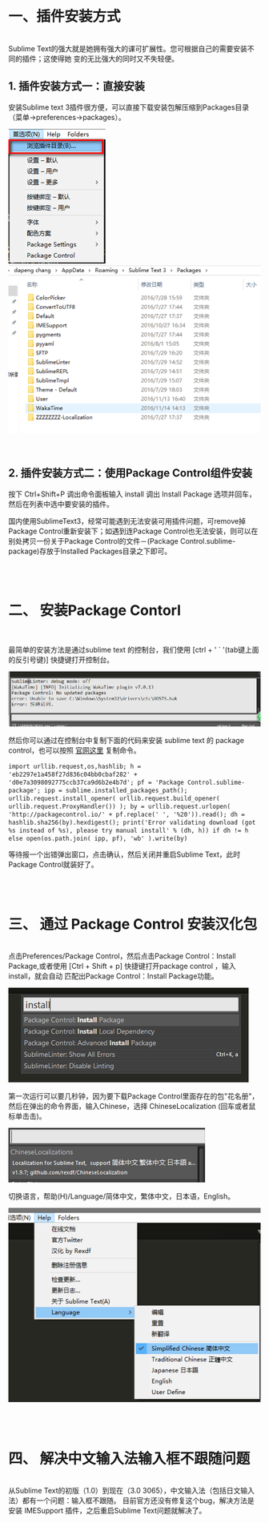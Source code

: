# 一、插件安装方式
<br/>
Sublime Text的强大就是她拥有强大的课可扩展性。您可根据自己的需要安装不同的插件；这使得她  变的无比强大的同时又不失轻便。

## 1. 插件安装方式一：直接安装

安装Sublime text 3插件很方便，可以直接下载安装包解压缩到Packages目录（菜单->preferences->packages）。

![Packages目录](image/10.png)
![Packages目录](image/11.png)

<br/>

## 2. 插件安装方式二：使用Package Control组件安装

按下 Ctrl+Shift+P 调出命令面板输入 install 调出 Install Package 选项并回车，然后在列表中选中要安装的插件。

国内使用SublimeText3，经常可能遇到无法安装可用插件问题，可remove掉Package Control重新安装下；如遇到连Package Control也无法安装，则可以在别处拷贝一份关于Package Control的文件－(Package Control.sublime-package)存放于Installed Packages目录之下即可。


<br/>
<br/>

# 二、 安装Package Contorl 
<br/>

最简单的安装方法是通过sublime text 的控制台，我们使用 [ctrl + ' ` '(tab键上面的反引号键)] 快捷键打开控制台。

![打开控制台](image/01.png)

然后你可以通过在控制台中复制下面的代码来安装 sublime text 的 package control，也可以按照 [官网这里](https://packagecontrol.io/installation) 复制命令。


    import urllib.request,os,hashlib; h = 'eb2297e1a458f27d836c04bb0cbaf282' + 'd0e7a3098092775ccb37ca9d6b2e4b7d'; pf = 'Package Control.sublime-package'; ipp = sublime.installed_packages_path(); urllib.request.install_opener( urllib.request.build_opener( urllib.request.ProxyHandler()) ); by = urllib.request.urlopen( 'http://packagecontrol.io/' + pf.replace(' ', '%20')).read(); dh = hashlib.sha256(by).hexdigest(); print('Error validating download (got %s instead of %s), please try manual install' % (dh, h)) if dh != h else open(os.path.join( ipp, pf), 'wb' ).write(by)


等待报一个出错弹出窗口，点击确认，然后关闭并重启Sublime Text，此时Package Control就装好了。

<br/>
<br/>


# 三、  通过 Package Control  安装汉化包
<br/>
点击Preferences/Package Control，然后点击Package Control：Install Package,或者使用 [Ctrl + Shift + p] 快捷键打开package control ，输入install，就会自动 匹配出Package Control：Install Package功能。

![打开Install Package功能](image/02.png)

第一次运行可以要几秒钟，因为要下载Package Control里面存在的包"花名册"，然后在弹出的命令界面，输入Chinese，选择 ChineseLocalization (回车或者鼠标单击击)。

![选择 ChineseLocalization](image/03.png)

切换语言，帮助(H)/Language/简体中文，繁体中文，日本语，English。

![切换语言](image/04.png)

<br/>
<br/>

# 四、 解决中文输入法输入框不跟随问题
<br/>
从Sublime Text的初版（1.0）到现在（3.0 3065），中文输入法（包括日文输入法）都有一个问题：输入框不跟随。
目前官方还没有修复这个bug，解决方法是安装 IMESupport 插件，之后重启Sublime Text问题就解决了。
